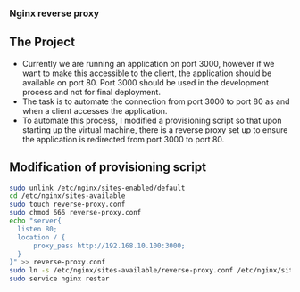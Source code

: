 ### Nginx reverse proxy

## The Project
- Currently we are running an application on port 3000, however if we want to make this accessible to the client, the application should be available on port 80. Port 3000 should be used in the development process and not for final deployment.
- The task is to automate the connection from port 3000 to port 80 as and when a client accesses the application.
- To automate this process, I modified a provisioning script so that upon starting up the virtual machine, there is a reverse proxy set up to ensure the application is redirected from port 3000 to port 80.

## Modification of provisioning script
```bash
sudo unlink /etc/nginx/sites-enabled/default
cd /etc/nginx/sites-available
sudo touch reverse-proxy.conf
sudo chmod 666 reverse-proxy.conf
echo "server{
  listen 80;
  location / {
      proxy_pass http://192.168.10.100:3000;
  }
}" >> reverse-proxy.conf
sudo ln -s /etc/nginx/sites-available/reverse-proxy.conf /etc/nginx/sites-enabled/reverse-proxy.conf
sudo service nginx restar
```
